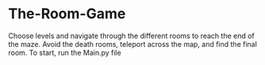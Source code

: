 # The-Room-Game
Choose levels and navigate through the different rooms to reach the end of the maze. Avoid the death rooms, teleport across the map, and find the final room.
To start, run the Main.py file
